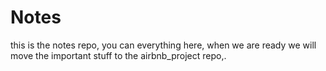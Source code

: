 # Notes
this is the notes repo, you can everything here, when we are ready we will move the important stuff to the airbnb_project repo,.
